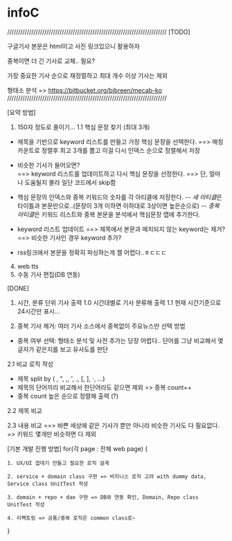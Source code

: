 infoC
=====

/////////////////////////////////////////////////////////////////////////
[TODO]

구글기사 본문은 html이고 사진 링크있으니 활용하자

중복이면 더 긴 기사로 교체.. 필요?
 
가장 중요한 기사 순으로 재정렬하고 최대 개수 이상 기사는 제외

형태소 분석 => https://bitbucket.org/bibreen/mecab-ko
/////////////////////////////////////////////////////////////////////////

[요약 방법]
1. 150자 정도로 줄이기...
1.1 핵심 문장 찾기 (최대 3개)
- 제목을 기반으로 keyword 리스트를 만들고 가장 핵심 문장을 선택한다.
==> 매칭 카운트로 정렬후 최고 3개를 뽑고 이걸 다시 인덱스 순으로 정렬해서 저장

- 비슷한 기사가 들어오면?  
==> keyword 리스트를 업데이트하고 다시 핵심 문장을 선정한다. 
==> 단, 얼마나 도움될지 몰라 일단 코드에서 skip함

- 핵심 문장의 인덱스와 중복 키워드의 숫자를 각 아티클에 저장한다.
-- *새 아티클*은 타이틀과 본문만으로..(문장이 3개 이하면 이하대로 3상이면 높은순으로)
-- *중복 아티클*은 키워드 리스트와 중복 본문을 분석에서 핵심문장 맵에 추가한다.

- keyword 리스트 업데이트
==> 제목에서 본문과 매치되지 않는 keyword는 제거?
==> 비슷한 기사인 경우 keyword 추가?

- rss링크에서 본문을 정확히 파싱하는게 젤 어렵다..ㅎㄷㄷㄷ


4. web tts
5. 수동 기사 편집(DB 연동)



[DONE]
1. 시간, 분류 단위 기사 출력
1.0 시간대별로 기사 분류해 출력
1.1 현재 시간기준으로 24시간만 표시...


2. 중복 기사 제거: 여러 기사 소스에서 중복없이 주요뉴스만 선택 방법 
- 중복 여부 선택: 형태소 분석 및 사전 추가는 당장 어렵다.. 단어를 그냥 비교해서 몇글자가 같은지를 보고 유사도를 판단

2.1 비교 로직 작성
- 제목 split by ( , ", \,, ', ., [, ], ·, ...) 
- 제목의 단어끼리 비교해서 한단어라도 같으면 제외 => 중복 count++
- 중복 count 높은 순으로 정렬해 출력 (?)


2.2 제목 비교


2.3 내용 비교
==> 바쁜 세상에 같은 기사가 뿐만 아니라 비슷한 기사도 다 필요없다. => 키워드 몇개만 비슷하면 다 제외 




[기본 개발 진행 방법] 
for(각 page : 전체 web page) {

	1. UX/UI 껍데기 만들고 필요한 로직 설계 
	
    2. service + domain class 구현 => 비지니스 로직 고려 with dummy data, Service class UnitTest 작성

    3. domain + repo + dao 구현 => DB와 연동 확인, Domain, Repo class UnitTest 작성

    4. 리펙토링 => 공통/중복 로직은 common class로~
    
}

